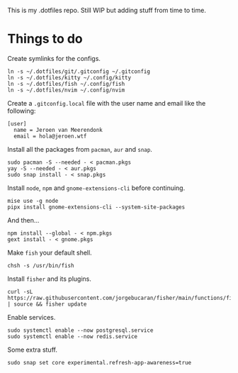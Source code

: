 This is my .dotfiles repo. Still WIP but adding stuff from time to time.

# Things to do

Create symlinks for the configs.

```
ln -s ~/.dotfiles/git/.gitconfig ~/.gitconfig
ln -s ~/.dotfiles/kitty ~/.config/kitty
ln -s ~/.dotfiles/fish ~/.config/fish
ln -s ~/.dotfiles/nvim ~/.config/nvim
```

Create a `.gitconfig.local` file with the user name and email like the following:

```
[user]
  name = Jeroen van Meerendonk
  email = hola@jeroen.wtf
```

Install all the packages from `pacman`, `aur` and `snap`.

```
sudo pacman -S --needed - < pacman.pkgs
yay -S --needed - < aur.pkgs
sudo snap install - < snap.pkgs
```

Install `node`, `npm` and `gnome-extensions-cli` before continuing.

```
mise use -g node
pipx install gnome-extensions-cli --system-site-packages
```

And then...

```
npm install --global - < npm.pkgs
gext install - < gnome.pkgs
```

Make `fish` your default shell.

```
chsh -s /usr/bin/fish
```

Install `fisher` and its plugins.

```
curl -sL https://raw.githubusercontent.com/jorgebucaran/fisher/main/functions/fisher.fish | source && fisher update
```

Enable services.

```
sudo systemctl enable --now postgresql.service
sudo systemctl enable --now redis.service
```

Some extra stuff.

```
sudo snap set core experimental.refresh-app-awareness=true
```

